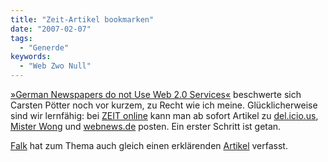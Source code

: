 ```yaml
---
title: "Zeit-Artikel bookmarken"
date: "2007-02-07"
tags:
  - "Generde"
keywords:
  - "Web Zwo Null"
---
```


[»German Newspapers do not Use Web 2.0 Services«](http://www.notsorelevant.com/2007-01-31/german-newspapers-do-not-use-web-20-services/) beschwerte sich Carsten Pötter noch vor kurzem, zu Recht wie ich meine. Glücklicherweise sind wir lernfähig: bei [ZEIT online](http://www.zeit.de/) kann man ab sofort Artikel zu [del.icio.us](http://del.icio.us), [Mister Wong](http://www.mister-wong.de/) und [webnews.de](http://www.webnews.de/) posten. Ein erster Schritt ist getan.

[Falk](http://www.falk-lueke.de/) hat zum Thema auch gleich einen erklärenden [Artikel](http://www.zeit.de/online/2007/06/social-bookmarking) verfasst.
